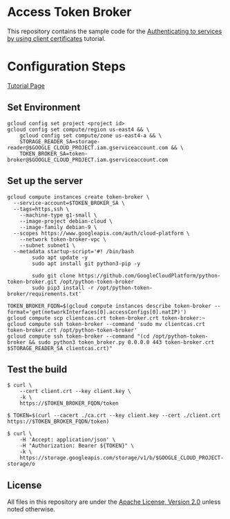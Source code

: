 # Access Token Broker

This repository contains the sample code for the 
[Authenticating to services by using client certificates](https://cloud.google.com/solutions/using-mutual-tls-to-obtain-short-lived-credentials) tutorial.

# Configuration Steps
[Tutorial Page](https://cloud.google.com/solutions/using-mutual-tls-to-obtain-short-lived-credentials)

## Set Environment
```
gcloud config set project <project id>
gcloud config set compute/region us-east4 && \
	gcloud config set compute/zone us-east4-a && \
	STORAGE_READER_SA=storage-reader@$GOOGLE_CLOUD_PROJECT.iam.gserviceaccount.com && \
	TOKEN_BROKER_SA=token-broker@$GOOGLE_CLOUD_PROJECT.iam.gserviceaccount.com
```
## Set up the server
```
gcloud compute instances create token-broker \
  --service-account=$TOKEN_BROKER_SA \
  --tags=https,ssh \
	--machine-type g1-small \
	--image-project debian-cloud \
	--image-family debian-9 \
  --scopes https://www.googleapis.com/auth/cloud-platform \
	--network token-broker-vpc \
	--subnet subnet1 \
  --metadata startup-script='#! /bin/bash
        sudo apt update -y
        sudo apt install git python3-pip -y

        sudo git clone https://github.com/GoogleCloudPlatform/python-token-broker.git /opt/python-token-broker
        sudo pip3 install -r /opt/python-token-broker/requirements.txt'

TOKEN_BROKER_FQDN=$(gcloud compute instances describe token-broker --format='get(networkInterfaces[0].accessConfigs[0].natIP)')
gcloud compute scp clientcas.crt token-broker.crt token-broker:~
gcloud compute ssh token-broker --command 'sudo mv clientcas.crt token-broker.crt /opt/python-token-broker'
gcloud compute ssh token-broker --command "(cd /opt/python-token-broker && sudo python3 token_broker.py 0.0.0.0 443 token-broker.crt  $STORAGE_READER_SA clientcas.crt)"
```
## Test the build
```
$ curl \
    --cert client.crt --key client.key \
    -k \
    https://$TOKEN_BROKER_FQDN/token

$ TOKEN=$(curl --cacert ./ca.crt --key client.key --cert ./client.crt https://$TOKEN_BROKER_FQDN/token)

$ curl \
    -H 'Accept: application/json' \
    -H "Authorization: Bearer ${TOKEN}" \
    -k \
    https://storage.googleapis.com/storage/v1/b/$GOOGLE_CLOUD_PROJECT-storage/o
```
## License

All files in this repository are under the
[Apache License, Version 2.0](LICENSE.txt) unless noted otherwise.
